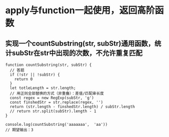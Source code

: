 # apply与function一起使用，返回高阶函数

## 实现一个countSubstring(str, subStr)通用函数，统计subStr在str中出现的次数，不允许重复匹配

```
function countSubstring(str, subStr) {
  // 答题
  if (!str || !subStr) {
    return 0
  }
  let totleLength = str.length;
  // 用正则全部替换的方式（非重叠）：差值/匹配串长度
  const regex = new RegExp(subStr, 'g')
  const finshedStr = str.replace(regex, '')
  return (str.length - finshedStr.length) / subStr.length
  // return str.split(subStr).length - 1
}

console.log(countSubstring('aaaaaaa',  'aa'))
// 期望输出：3
```